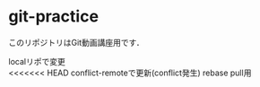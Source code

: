 # git-practice
このリポジトリはGit動画講座用です．

localリポで変更				
<<<<<<< HEAD
conflict-remoteで更新(conflict発生)
rebase pull用
